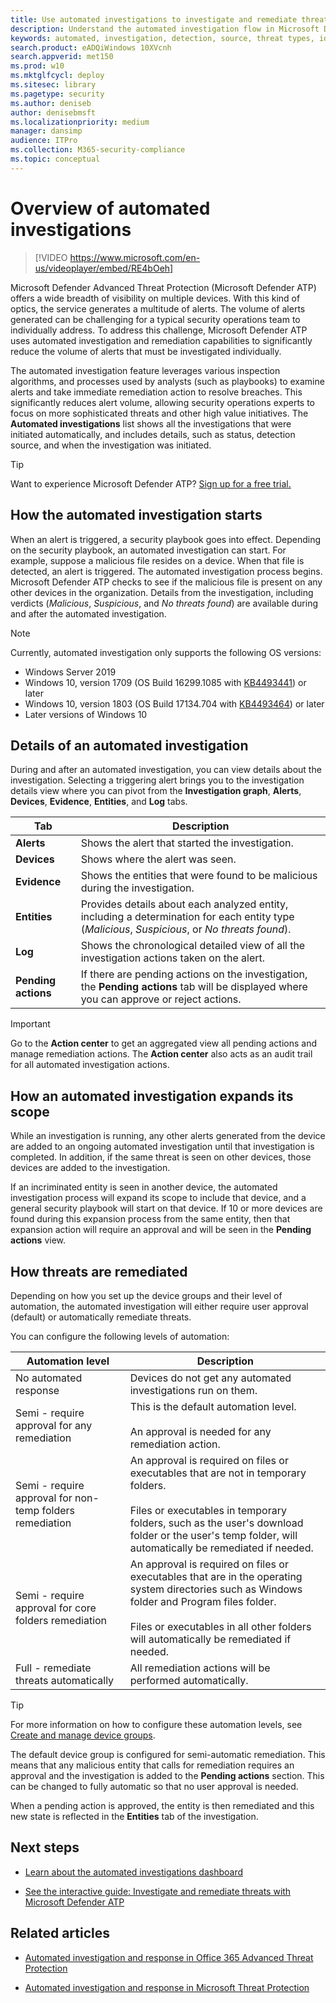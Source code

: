```yaml
---
title: Use automated investigations to investigate and remediate threats
description: Understand the automated investigation flow in Microsoft Defender Advanced Threat Protection (Microsoft Defender ATP).
keywords: automated, investigation, detection, source, threat types, id, tags, devices, duration, filter export
search.product: eADQiWindows 10XVcnh
search.appverid: met150
ms.prod: w10
ms.mktglfcycl: deploy
ms.sitesec: library
ms.pagetype: security
ms.author: deniseb
author: denisebmsft
ms.localizationpriority: medium
manager: dansimp
audience: ITPro
ms.collection: M365-security-compliance
ms.topic: conceptual
---
```


# Overview of automated investigations

> [!VIDEO https://www.microsoft.com/en-us/videoplayer/embed/RE4bOeh]

Microsoft Defender Advanced Threat Protection (Microsoft Defender ATP) offers a wide breadth of visibility on multiple devices. With this kind of optics, the service generates a multitude of alerts. The volume of alerts generated can be challenging for a typical security operations team to individually address. To address this challenge, Microsoft Defender ATP uses automated investigation and remediation capabilities to significantly reduce the volume of alerts that must be investigated individually.

The automated investigation feature leverages various inspection algorithms, and processes used by analysts (such as playbooks) to examine alerts and take immediate remediation action to resolve breaches. This significantly reduces alert volume, allowing security operations experts to focus on more sophisticated threats and other high value initiatives. The **Automated investigations** list shows all the investigations that were initiated automatically, and includes details, such as status, detection source, and when the investigation was initiated.

> [!TIP]
> Want to experience Microsoft Defender ATP? [Sign up for a free trial.](https://www.microsoft.com/microsoft-365/windows/microsoft-defender-atp?ocid=docs-wdatp-automated-investigations-abovefoldlink)

## How the automated investigation starts

When an alert is triggered, a security playbook goes into effect. Depending on the security playbook, an automated investigation can start. For example, suppose a malicious file resides on a device. When that file is detected, an alert is triggered. The automated investigation process begins. Microsoft Defender ATP checks to see if the malicious file is present on any other devices in the organization. Details from the investigation, including verdicts (*Malicious*, *Suspicious*, and *No threats found*) are available during and after the automated investigation.

>[!NOTE]
>Currently, automated investigation only supports the following OS versions:
>- Windows Server 2019
>- Windows 10, version 1709 (OS Build 16299.1085 with [KB4493441](https://support.microsoft.com/help/4493441/windows-10-update-kb4493441)) or later
>- Windows 10, version 1803 (OS Build 17134.704 with [KB4493464](https://support.microsoft.com/help/4493464/windows-10-update-kb4493464)) or later
>- Later versions of Windows 10

## Details of an automated investigation

During and after an automated investigation, you can view details about the investigation. Selecting a triggering alert brings you to the investigation details view where you can pivot from the **Investigation graph**, **Alerts**, **Devices**, **Evidence**, **Entities**, and **Log** tabs.

|Tab |Description |
|--|--|
|**Alerts**| Shows the alert that started the investigation.|
|**Devices** |Shows where the alert was seen.|
|**Evidence** |Shows the entities that were found to be malicious during the investigation.|
|**Entities** |Provides details about each analyzed entity, including a determination for each entity type (*Malicious*, *Suspicious*, or *No threats found*). |
|**Log** |Shows the chronological detailed view of all the investigation actions taken on the alert.|
|**Pending actions** |If there are pending actions on the investigation, the **Pending actions** tab will be displayed where you can approve or reject actions. |

> [!IMPORTANT]
> Go to the **Action center** to get an aggregated view all pending actions and manage remediation actions. The **Action center** also acts as an audit trail for all automated investigation actions.

## How an automated investigation expands its scope

While an investigation is running, any other alerts generated from the device are added to an ongoing automated investigation until that investigation is completed. In addition, if the same threat is seen on other devices, those devices are added to the investigation.

If an incriminated entity is seen in another device, the automated investigation process will expand its scope to include that device, and a general security playbook will start on that device. If 10 or more devices are found during this expansion process from the same entity, then that expansion action will require an approval and will be seen in the **Pending actions** view.

## How threats are remediated

Depending on how you set up the device groups and their level of automation, the automated investigation will either require user approval (default) or automatically remediate threats.

You can configure the following levels of automation:

|Automation level | Description|
|---|---|
|No automated response | Devices do not get any automated investigations run on them. |
|Semi - require approval for any remediation | This is the default automation level.<br><br>  An approval is needed for any remediation action. |
|Semi - require approval for non-temp folders remediation | An approval is required on files or executables that are not in temporary folders. <br><br> Files or executables in temporary folders, such as the user's download folder or the user's temp folder, will automatically be remediated if needed.|
|Semi - require approval for core folders remediation | An approval is required on files or executables that are in the operating system directories such as Windows folder and Program files folder. <br><br> Files or executables in all other folders will  automatically be remediated if needed.|
|Full - remediate threats automatically | All remediation actions will be performed automatically.|

> [!TIP]
> For more information on how to configure these automation levels, see [Create and manage device groups](machine-groups.md).

The default device group is configured for semi-automatic remediation. This means that any malicious entity that calls for remediation requires an approval and the investigation is added to the **Pending actions** section. This can be changed to fully automatic so that no user approval is needed.

When a pending action is approved, the entity is then remediated and this new state is reflected in the **Entities** tab of the investigation.

## Next steps

- [Learn about the automated investigations dashboard](manage-auto-investigation.md)

- [See the interactive guide: Investigate and remediate threats with Microsoft Defender ATP](https://aka.ms/MDATP-IR-Interactive-Guide)

## Related articles

- [Automated investigation and response in Office 365 Advanced Threat Protection](https://docs.microsoft.com/microsoft-365/security/office-365-security/office-365-air)

- [Automated investigation and response in Microsoft Threat Protection](https://docs.microsoft.com/microsoft-365/security/mtp/mtp-autoir)

